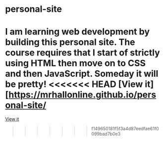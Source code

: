 # personal-site
I am learning web development by building this personal site. The course requires that I start of strictly using HTML then move on to CSS and then JavaScript. Someday it will be pretty! 
<<<<<<< HEAD
[View it][https://mrhallonline.github.io/personal-site/
=======

[View it](https://mrhallonline.github.io/personal-site/)

>>>>>>> f149650181f5f3a4d87eedfae61f0099bad7b0e3
